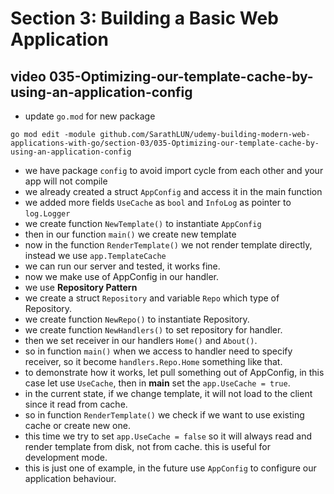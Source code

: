 # Section 3: Building a Basic Web Application

## video 035-Optimizing-our-template-cache-by-using-an-application-config

- update `go.mod` for new package

```shell
go mod edit -module github.com/SarathLUN/udemy-building-modern-web-applications-with-go/section-03/035-Optimizing-our-template-cache-by-using-an-application-config
```

- we have package `config` to avoid import cycle from each other and your app will not compile
- we already created a struct `AppConfig` and access it in the main function
- we added more fields `UseCache` as `bool` and `InfoLog` as pointer to `log.Logger`
- we create function `NewTemplate()` to instantiate `AppConfig`
- then in our function `main()` we create new template
- now in the function `RenderTemplate()` we not render template directly, instead we use `app.TemplateCache`
- we can run our server and tested, it works fine.
- now we make use of AppConfig in our handler.
- we use **Repository Pattern**
- we create a struct `Repository` and variable `Repo` which type of Repository.
- we create function `NewRepo()` to instantiate Repository.
- we create function `NewHandlers()` to set repository for handler.
- then we set receiver in our handlers `Home()` and `About()`.
- so in function `main()` when we access to handler need to specify receiver, so it become `handlers.Repo.Home` something like that.
- to demonstrate how it works, let pull something out of AppConfig, in this case let use `UseCache`, then in **main** set the `app.UseCache = true`.
- in the current state, if we change template, it will not load to the client since it read from cache.
- so in function `RenderTemplate()` we check if we want to use existing cache or create new one.
- this time we try to set `app.UseCache = false` so it will always read and render template from disk, not from cache. this is useful for development mode.
- this is just one of example, in the future use `AppConfig` to configure our application behaviour.
